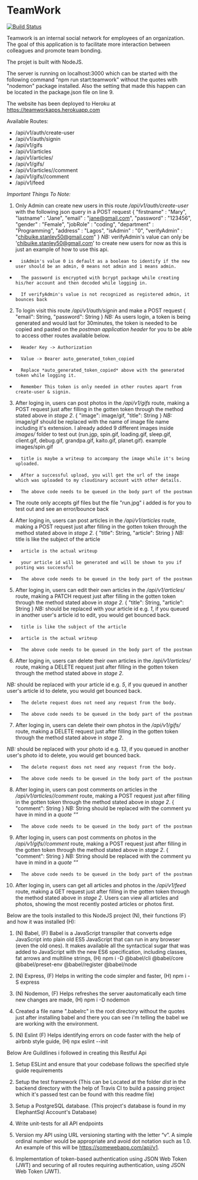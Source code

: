 # TeamWork

[![Build Status](https://travis-ci.org/Stanyke/TeamWork.svg?branch=master)](https://travis-ci.org/Stanyke/TeamWork)

Teamwork is an internal social network for employees of an organization. The goal of this application is to facilitate more interaction between colleagues and promote team bonding.

The projet is built with NodeJS.

The server is running on localhost:3000 which can be started with the following command "npm run start:teamwork" without the quotes with "nodemon" package installed. Also the setting that made this happen can be located in the package.json file on line 9.

The website has been deployed to Heroku at https://teamworkapps.herokuapp.com

Available Routes:
-   /api/v1/auth/create-user
-   /api/v1/auth/signin
-   /api/v1/gifs
-   /api/v1/articles
-   /api/v1/articles/<articleid>
-   /api/v1/gifs/<articleid>
-   /api/v1/articles/<articleid>/comment
-   /api/v1/gifs/<articleid>/comment
-   /api/v1/feed


*Important Things To Note:*
1.  Only Admin can create new users in this route */api/v1/auth/create-user* with the following json query in a POST request
{
	"firstname" : "Mary",
	"lastname" : "Jane",
	"email" : "jane@gmail.com",
	"password" : "123456",
	"gender" : "Female",
	"jobRole" : "coding",
	"department" : "Programming",
	"address" : "Lagos",
	"isAdmin" : "0",
	"verifyAdmin" : "chibuike.stanley50@gmail.com" 
}
*NB:*   verifyAdmin's value can only be 'chibuike.stanley50@gmail.com' to create new users for now as this is just an example of how to use this api.
-       isAdmin's value 0 is default as a boolean to identify if the new user should be an admin, 0 means not admin and 1 means admin.
-       The password is encrypted with bcrypt package while creating his/her account and then decoded while logging in.
-       If verifyAdmin's value is not recognized as registered admin, it bounces back


2.  To login visit this route */api/v1/auth/signin* and make a POST request
{
"email": String,
"password": String
}
*NB:*   As users login, a token is being generated and would last for 30minutes, the token is needed to be copied and pasted on the *postman application header* for you to be able to access other routes available below.
-       Header Key -> Authorization
-       Value -> Bearer auto_generated_token_copied

-       Replace *auto_generated_token_copied* above with the generated token while logging it.
-       Remember This token is only needed in other routes apart from create-user & signin.


3.  After loging in, users can post photos in the */api/v1/gifs* route, making a POST request just after filling in the gotten token through the method stated above in *stage 2*.
{
"image": image/gif,
"title": String
}
*NB:*   image/gif should be replaced with the name of image file name including it's extension.
        I already added 9 different images inside *images/* folder to test out (run.jgp, spin.gif, loading.gif, sleep.gif, client.gif, 		debug.gif, grandpa.gif, kaito.gif, planet.gif). example images/spin.gif
-       title is maybe a writeup to accompany the image while it's being uploaded.
-       After a successful upload, you will get the url of the image which was uploaded to my cloudinary account with other details.
-       The above code needs to be queued in the body part of the postman
-	The route only accepts gif files but the file "run.jpg" i added is for you to test out and see an error/bounce back


4.  After loging in, users can post articles in the */api/v1/articles* route, making a POST request just after filling in the gotten token through the method stated above in *stage 2*.
{
"title": String,
"article": String
}
*NB:*   title is like the subject of the article
-       article is the actual writeup
-       your article id will be generated and will be shown to you if posting was successful
-       The above code needs to be queued in the body part of the postman


5.  After loging in, users can edit their own articles in the */api/v1/articles/<articleid>* route, making a PATCH request just after filling in the gotten token through the method stated above in *stage 2*.
{
"title": String,
"article": String
}
*NB:*   <articleid> should be replaced with your article id e.g. *1*, if you queued in another user's article id to edit, you would get bounced back.
-       title is like the subject of the article
-       article is the actual writeup
-       The above code needs to be queued in the body part of the postman


6.  After loging in, users can delete their own articles in the */api/v1/articles/<articleid>* route, making a DELETE request just after filling in the gotten token through the method stated above in *stage 2*.

*NB:*   <articleid> should be replaced with your article id e.g. *5*, if you queued in another user's article id to delete, you would get bounced back.
-       The delete request does not need any request from the body.
-       The above code needs to be queued in the body part of the postman


7.  After loging in, users can delete their own photos in the */api/v1/gifs/<articleid>* route, making a DELETE request just after filling in the gotten token through the method stated above in *stage 2*.

*NB:*   <articleid> should be replaced with your photo id e.g. *13*, if you queued in another user's photo id to delete, you would get bounced back.
-       The delete request does not need any request from the body.
-       The above code needs to be queued in the body part of the postman


8.  After loging in, users can post comments on articles in the */api/v1/articles/<articleid>/comment* route, making a POST request just after filling in the gotten token through the method stated above in *stage 2*.
{
"comment": String
}
*NB:*   String should be replaced with the comment yu have in mind in a *quote ""*
-       The above code needs to be queued in the body part of the postman


9.  After loging in, users can post comments on photos in the */api/v1/gifs/<articleid>/comment* route, making a POST request just after filling in the gotten token through the method stated above in *stage 2*.
{
"comment": String
}
*NB:*   String should be replaced with the comment yu have in mind in a *quote ""*
-       The above code needs to be queued in the body part of the postman

10. After loging in, users can get all articles and photos in the */api/v1/feed* route, making a GET request just after filling in the gotten token through the method stated above in *stage 2*.
    Users can view all articles and photos, showing the most recently posted articles or photos first.



Below are the tools installed to this NodeJS project (N), their functions (F) and how it was installed (H):

1. (N) Babel,       (F) Babel is a JavaScript transpiler that converts edge JavaScript into plain old ES5 JavaScript that can run in any browser (even the old ones). It makes available all the syntactical sugar that was added to JavaScript with the new ES6 specification, including classes, fat arrows and multiline strings,        (H) npm i -D @babel/cli @babel/core @babel/preset-env @babel/register @babel/node

2. (N) Express,     (F) Helps in writing the code simpler and faster,         (H) npm i -S express

3. (N) Nodemon,     (F) Helps refreshes the server aautomatically each time new changes are made,       (H) npm i -D nodemon

4. Created a file name ".babelrc" in the root directory without the quotes just after installing babel and there you can see i'm telling the babel we are working with the environment.

5. (N) Eslint       (F) Helps identifying errors on code faster with the help of airbnb style guide,        (H) npx eslint --init



Below Are Guildlines i followed in creating this Restful Api
1. Setup ESLint and ensure that your codebase follows the specified style guide
requirements

2. Setup the test framework (This can be Located at the folder *dist* in the backend directory with the help of Travis CI to build a passing project which it's passed test can be found with this readme file)

3. Setup a PostgreSQL database. (This project's database is found in my ElephantSql Account's Database)

4. Write unit-tests for all API endpoints

5. Version my API using URL versioning starting with the letter “v”. A simple ordinal
number would be appropriate and avoid dot notation such as 1.0. An example of this
will be https://somewebapp.com/api/v1.

6. Implementation of token-based authentication using JSON Web Token (JWT) and securing of all
routes requiring authentication, using JSON Web Token (JWT).